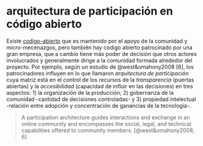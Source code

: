 # arquitectura de participación en código abierto

Existe [codigo-abierto](codigo-abierto.md) que es mantenido por el apoyo de la comunidad y micro-mecenazgos, pero también hay código abierto patrocinado por una gran empresa, que a cambio tiene más poder de decisión que otros actores involucrados y generalmente dirige a la comunidad formada alrededor del proyecto. Por ejemplo, según un estudio de @west&omahony2008 [6], los patrocinadores influyen en lo que llamaron *arquitectura de participación* cuya matriz está en el control de los recursos de la *transparencia* (puertas abiertas) y la *accesibilidad* (capacidad de influir en las decisiones) en tres aspectos: 1) la organización de la producción; 2) gobernanza de la comunidad -cantidad de decisiones controladas- y 3) propiedad intelectual -relación entre adopción y concentración de ganancias de la tecnología-.

 >
 > A participation architecture guides interactions and exchange in an online community and encompasses the social, legal, and technical capabilities offered to community members. [@west&omahony2008, 6]
